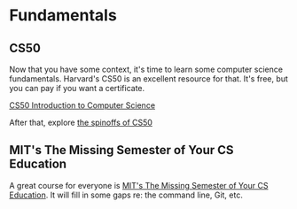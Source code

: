 # Fundamentals

## CS50

Now that you have some context, it's time to learn some computer science fundamentals. Harvard's CS50 is an excellent resource for that. It's free, but you can pay if you want a certificate.

[CS50 Introduction to Computer Science](https://pll.harvard.edu/course/cs50-introduction-computer-science?delta=0)

After that, explore [the spinoffs of CS50](https://pll.harvard.edu/catalog?keywords=cs50&op=Search)

## MIT's The Missing Semester of Your CS Education

A great course for everyone is [MIT's The Missing Semester of Your CS Education](https://missing.csail.mit.edu/). It will fill in some gaps re: the command line, Git, etc.
